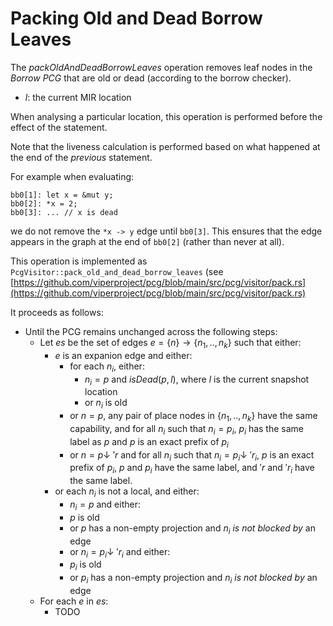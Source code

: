 # Packing Old and Dead Borrow Leaves

The *packOldAndDeadBorrowLeaves* operation removes leaf nodes in the _Borrow PCG_ that are old or dead (according to the borrow checker).

- $l$: the current MIR location

When analysing a particular location, this operation is performed before the effect of the statement.

Note that the liveness calculation is performed based on what happened at the end of the *previous* statement.
    
For example when evaluating:
```
bb0[1]: let x = &mut y;
bb0[2]: *x = 2;
bb0[3]: ... // x is dead
```

we do not remove the `*x -> y` edge until `bb0[3]`.
This ensures that the edge appears in the graph at the end of `bb0[2]` (rather than never at all).
    
This operation is implemented as `PcgVisitor::pack_old_and_dead_borrow_leaves` (see [https://github.com/viperproject/pcg/blob/main/src/pcg/visitor/pack.rs](https://github.com/viperproject/pcg/blob/main/src/pcg/visitor/pack.rs)

It proceeds as follows:

- Until the PCG remains unchanged across the following steps:
    - Let $es$ be the set of edges $e=\{n\}\rightarrow\{n_1, .., n_k\}$ such that either:
      - $e$ is an expanion edge and either:
        - for each $n_i$, either:
          - $n_i = p$ and $isDead(p, l)$, where $l$ is the current snapshot location
          - or $n_i$ is old
        - or $n = p$, any pair of place nodes in $\{n_1, .., n_k\}$ have the same capability, and for all $n_i$ such that $n_i = p_i$, $p_i$ has the same label as $p$ and $p$ is an exact prefix of $p_i$
        - or $n = p\downarrow~'r$ and for all $n_i$ such that $n_i = p_i \downarrow~'r_i$, $p$ is an exact prefix of $p_i$, $p$ and $p_i$ have the same label, and $'r$ and $'r_i$ have the same label.
      - or each $n_i$ is not a local, and either:
        - $n_i = p$ and either:
        - $p$ is old
        - or $p$ has a non-empty projection and $n_i$ *is not blocked by* an edge
        - or $n_i = p_i\downarrow~'r_i$ and either:
        - $p_i$ is old
        - or $p_i$ has a non-empty projection and $n_i$ *is not blocked by* an edge
    - For each $e$ in $es$:
      - TODO 

